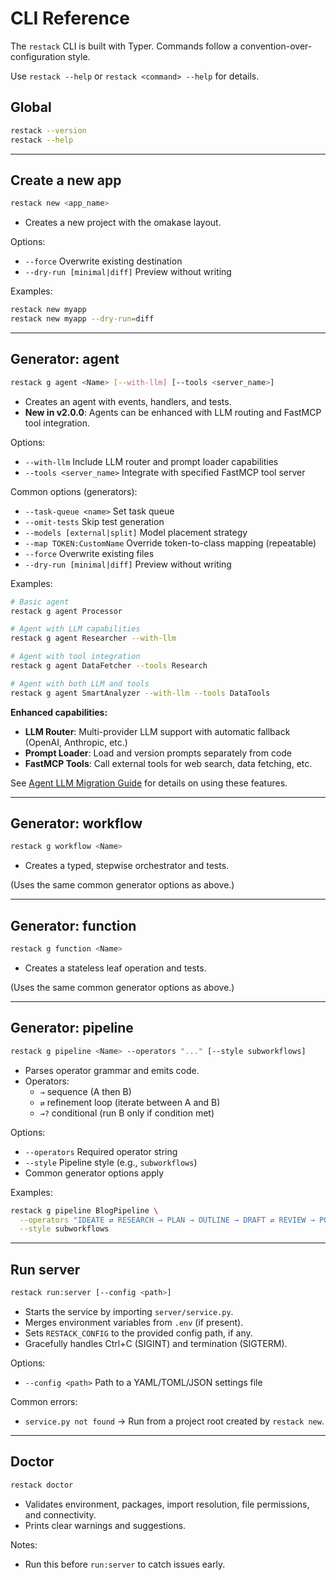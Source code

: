 # CLI Reference

The `restack` CLI is built with Typer. Commands follow a convention-over-configuration style.

Use `restack --help` or `restack <command> --help` for details.

## Global

```bash
restack --version
restack --help
```

---

## Create a new app

```bash
restack new <app_name>
```

- Creates a new project with the omakase layout.

Options:
- `--force` Overwrite existing destination
- `--dry-run [minimal|diff]` Preview without writing

Examples:
```bash
restack new myapp
restack new myapp --dry-run=diff
```

---

## Generator: agent

```bash
restack g agent <Name> [--with-llm] [--tools <server_name>]
```

- Creates an agent with events, handlers, and tests.
- **New in v2.0.0**: Agents can be enhanced with LLM routing and FastMCP tool integration.

Options:
- `--with-llm` Include LLM router and prompt loader capabilities
- `--tools <server_name>` Integrate with specified FastMCP tool server

Common options (generators):
- `--task-queue <name>` Set task queue
- `--omit-tests` Skip test generation
- `--models [external|split]` Model placement strategy
- `--map TOKEN:CustomName` Override token-to-class mapping (repeatable)
- `--force` Overwrite existing files
- `--dry-run [minimal|diff]` Preview without writing

Examples:
```bash
# Basic agent
restack g agent Processor

# Agent with LLM capabilities
restack g agent Researcher --with-llm

# Agent with tool integration
restack g agent DataFetcher --tools Research

# Agent with both LLM and tools
restack g agent SmartAnalyzer --with-llm --tools DataTools
```

**Enhanced capabilities:**
- **LLM Router**: Multi-provider LLM support with automatic fallback (OpenAI, Anthropic, etc.)
- **Prompt Loader**: Load and version prompts separately from code
- **FastMCP Tools**: Call external tools for web search, data fetching, etc.

See [Agent LLM Migration Guide](./agent-llm-migration.md) for details on using these features.

---

## Generator: workflow

```bash
restack g workflow <Name>
```

- Creates a typed, stepwise orchestrator and tests.

(Uses the same common generator options as above.)

---

## Generator: function

```bash
restack g function <Name>
```

- Creates a stateless leaf operation and tests.

(Uses the same common generator options as above.)

---

## Generator: pipeline

```bash
restack g pipeline <Name> --operators "..." [--style subworkflows]
```

- Parses operator grammar and emits code.
- Operators:
  - `→` sequence (A then B)
  - `⇄` refinement loop (iterate between A and B)
  - `→?` conditional (run B only if condition met)

Options:
- `--operators` Required operator string
- `--style` Pipeline style (e.g., `subworkflows`)
- Common generator options apply

Examples:
```bash
restack g pipeline BlogPipeline \
  --operators "IDEATE ⇄ RESEARCH → PLAN → OUTLINE → DRAFT ⇄ REVIEW → POLISH → PUBLISH → PROMOTE →? REPURPOSE" \
  --style subworkflows
```

---

## Run server

```bash
restack run:server [--config <path>]
```

- Starts the service by importing `server/service.py`.
- Merges environment variables from `.env` (if present).
- Sets `RESTACK_CONFIG` to the provided config path, if any.
- Gracefully handles Ctrl+C (SIGINT) and termination (SIGTERM).

Options:
- `--config <path>` Path to a YAML/TOML/JSON settings file

Common errors:
- `service.py not found` → Run from a project root created by `restack new`.

---

## Doctor

```bash
restack doctor
```

- Validates environment, packages, import resolution, file permissions, and connectivity.
- Prints clear warnings and suggestions.

Notes:
- Run this before `run:server` to catch issues early.
